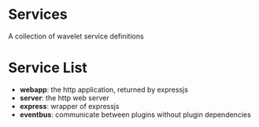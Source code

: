 # Services
A collection of wavelet service definitions

# Service List

- **webapp**:   the http application, returned by expressjs
- **server**:   the http web server
- **express**:  wrapper of expressjs
- **eventbus**: communicate between plugins without plugin dependencies
